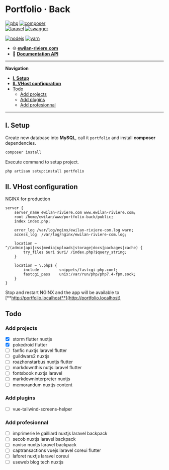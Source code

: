# **Portfolio · Back** <!-- omit in toc -->

[![php](https://img.shields.io/static/v1?label=PHP&message=v7.4&color=777bb4&style=flat-square&logo=php&logoColor=ffffff)](https://www.php.net)
[![composer](https://img.shields.io/static/v1?label=Composer&message=v2.0&color=885630&style=flat-square&logo=composer&logoColor=ffffff)](https://getcomposer.org)  
[![laravel](https://img.shields.io/static/v1?label=Laravel&message=8.0&color=ff2d20&style=flat-square&logo=laravel&logoColor=ffffff)](https://laravel.com)
[![swagger](https://img.shields.io/static/v1?label=Swagger&message=v3.0&color=85EA2D&style=flat-square&logo=swagger&logoColor=ffffff)](https://swagger.io)

[![nodejs](https://img.shields.io/static/v1?label=NodeJS&message=12.16&color=339933&style=flat-square&logo=node.js&logoColor=ffffff)](https://nodejs.org/en)
[![yarn](https://img.shields.io/static/v1?label=Yarn&message=v1.2&color=2C8EBB&style=flat-square&logo=yarn&logoColor=ffffff)](https://yarnpkg.com/lang/en/)

- 🌐 [**ewilan-riviere.com**](https://ewilan-riviere.com)  
- 📔 [**Documentation API**](https://ewilan-riviere.com/api/documentation)  

---

**Navigation**

- [**I. Setup**](#i-setup)
- [**II. VHost configuration**](#ii-vhost-configuration)
- [Todo](#todo)
  - [Add projects](#add-projects)
  - [Add plugins](#add-plugins)
  - [Add profesionnal](#add-profesionnal)

---

## **I. Setup**

Create new database into **MySQL**, call it `portfolio` and install **composer** dependencies.

```bash
composer install
```

Execute command to setup project.

```bash
php artisan setup:install portfolio
```

## **II. VHost configuration**

NGINX for production

```nginx
server {
    server_name ewilan-riviere.com www.ewilan-riviere.com;
    root /home/ewilan/www/portfolio-back/public;
    index index.php;

    error_log /var/log/nginx/ewilan-riviere-com.log warn;
    access_log  /var/log/nginx/ewilan-riviere-com.log;

    location ~ ^/(admin|api|css|media|uploads|storage|docs|packages|cache) {
        try_files $uri $uri/ /index.php?$query_string;
    }

    location ~ \.php$ {
        include         snippets/fastcgi-php.conf;
        fastcgi_pass    unix:/var/run/php/php7.4-fpm.sock;
    }
}
```

Stop and restart NGINX and the app will be available to [**http://portfolio.localhost**](http://portfolio.localhost)

## Todo

### Add projects

- [x] storm flutter nuxtjs
- [x] pokedroid flutter
- [ ] fanfic nuxtjs laravel flutter
- [ ] guildwars2 nuxtjs
- [ ] roazhonstarbus nuxtjs flutter
- [ ] markdownthis nutjs laravel flutter
- [ ] fontsbook nuxtjs laravel
- [ ] markdowninterpreter nuxtjs
- [ ] memorandum nuxtjs content

### Add plugins

- [ ] vue-tailwind-screens-helper

### Add profesionnal

- [ ] imprimerie le gailliard nuxtjs laravel backpack
- [ ] secob nuxtjs laravel backpack
- [ ] naviso nuxtjs laravel backpack
- [ ] captransactions vuejs laravel coreui flutter
- [ ] laforet nuxtjs laravel coreui
- [ ] useweb blog tech nuxtjs
